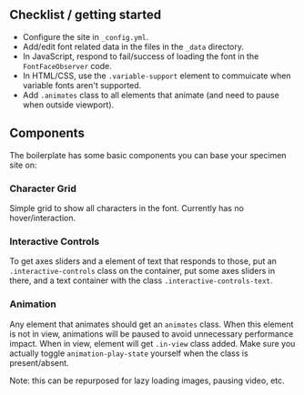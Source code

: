## Checklist / getting started

- Configure the site in `_config.yml`.
- Add/edit font related data in the files in the `_data` directory.
- In JavaScript, respond to fail/success of loading the font in the `FontFaceObserver` code.
- In HTML/CSS, use the `.variable-support` element to commuicate when variable fonts aren't supported.
- Add `.animates` class to all elements that animate (and need to pause when outside viewport).

## Components

The boilerplate has some basic components you can base your specimen site on:

### Character Grid

Simple grid to show all characters in the font. Currently has no hover/interaction.

### Interactive Controls

To get axes sliders and a element of text that responds to those, put an `.interactive-controls` class on the container, put some axes sliders in there, and a text container with the class `.interactive-controls-text`.

### Animation

Any element that animates should get an `animates` class. When this element is not in view, animations will be paused to avoid unnecessary performance impact. When in view, element will get `.in-view` class added. Make sure you actually toggle `animation-play-state` yourself when the class is present/absent.

Note: this can be repurposed for lazy loading images, pausing video, etc.